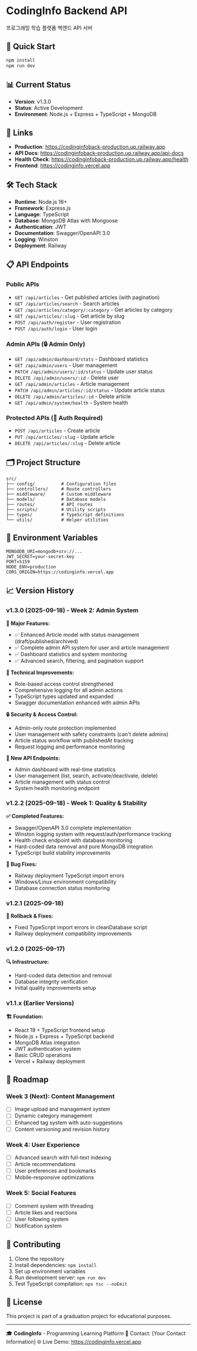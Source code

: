 # CodingInfo Backend API

프로그래밍 학습 플랫폼 백엔드 API 서버

## 🚀 Quick Start

```bash
npm install
npm run dev
```

## 📊 Current Status

- **Version**: v1.3.0
- **Status**: Active Development
- **Environment**: Node.js + Express + TypeScript + MongoDB

## 🔗 Links

- **Production**: https://codinginfoback-production.up.railway.app
- **API Docs**: https://codinginfoback-production.up.railway.app/api-docs
- **Health Check**: https://codinginfoback-production.up.railway.app/health
- **Frontend**: https://codinginfo.vercel.app

## 🛠 Tech Stack

- **Runtime**: Node.js 18+
- **Framework**: Express.js
- **Language**: TypeScript
- **Database**: MongoDB Atlas with Mongoose
- **Authentication**: JWT
- **Documentation**: Swagger/OpenAPI 3.0
- **Logging**: Winston
- **Deployment**: Railway

## 📋 API Endpoints

### Public APIs
- `GET /api/articles` - Get published articles (with pagination)
- `GET /api/articles/search` - Search articles
- `GET /api/articles/category/:category` - Get articles by category
- `GET /api/articles/:slug` - Get article by slug
- `POST /api/auth/register` - User registration
- `POST /api/auth/login` - User login

### Admin APIs (🔒 Admin Only)
- `GET /api/admin/dashboard/stats` - Dashboard statistics
- `GET /api/admin/users` - User management
- `PATCH /api/admin/users/:id/status` - Update user status
- `DELETE /api/admin/users/:id` - Delete user
- `GET /api/admin/articles` - Article management
- `PATCH /api/admin/articles/:id/status` - Update article status
- `DELETE /api/admin/articles/:id` - Delete article
- `GET /api/admin/system/health` - System health

### Protected APIs (🔐 Auth Required)
- `POST /api/articles` - Create article
- `PUT /api/articles/:slug` - Update article
- `DELETE /api/articles/:slug` - Delete article

## 🗂 Project Structure

```
src/
├── config/          # Configuration files
├── controllers/     # Route controllers
├── middleware/      # Custom middleware
├── models/          # Database models
├── routes/          # API routes
├── scripts/         # Utility scripts
├── types/           # TypeScript definitions
└── utils/           # Helper utilities
```

## 🔧 Environment Variables

```env
MONGODB_URI=mongodb+srv://...
JWT_SECRET=your-secret-key
PORT=5159
NODE_ENV=production
CORS_ORIGIN=https://codinginfo.vercel.app
```

## 📈 Version History

### v1.3.0 (2025-09-18) - Week 2: Admin System
**🎯 Major Features:**
- ✅ Enhanced Article model with status management (draft/published/archived)
- ✅ Complete admin API system for user and article management
- ✅ Dashboard statistics and system monitoring
- ✅ Advanced search, filtering, and pagination support

**🔧 Technical Improvements:**
- Role-based access control strengthened
- Comprehensive logging for all admin actions
- TypeScript types updated and expanded
- Swagger documentation enhanced with admin APIs

**🔒 Security & Access Control:**
- Admin-only route protection implemented
- User management with safety constraints (can't delete admins)
- Article status workflow with publishedAt tracking
- Request logging and performance monitoring

**🚀 New API Endpoints:**
- Admin dashboard with real-time statistics
- User management (list, search, activate/deactivate, delete)
- Article management with status control
- System health monitoring endpoint

### v1.2.2 (2025-09-18) - Week 1: Quality & Stability
**✅ Completed Features:**
- Swagger/OpenAPI 3.0 complete implementation
- Winston logging system with request/auth/performance tracking
- Health check endpoint with database monitoring
- Hard-coded data removal and pure MongoDB integration
- TypeScript build stability improvements

**🐛 Bug Fixes:**
- Railway deployment TypeScript import errors
- Windows/Linux environment compatibility
- Database connection status monitoring

### v1.2.1 (2025-09-18)
**🔄 Rollback & Fixes:**
- Fixed TypeScript import errors in cleanDatabase script
- Railway deployment compatibility improvements

### v1.2.0 (2025-09-17)
**🔍 Infrastructure:**
- Hard-coded data detection and removal
- Database integrity verification
- Initial quality improvements setup

### v1.1.x (Earlier Versions)
**🏗 Foundation:**
- React 19 + TypeScript frontend setup
- Node.js + Express + TypeScript backend
- MongoDB Atlas integration
- JWT authentication system
- Basic CRUD operations
- Vercel + Railway deployment

## 🎯 Roadmap

### Week 3 (Next): Content Management
- [ ] Image upload and management system
- [ ] Dynamic category management
- [ ] Enhanced tag system with auto-suggestions
- [ ] Content versioning and revision history

### Week 4: User Experience
- [ ] Advanced search with full-text indexing
- [ ] Article recommendations
- [ ] User preferences and bookmarks
- [ ] Mobile-responsive optimizations

### Week 5: Social Features
- [ ] Comment system with threading
- [ ] Article likes and reactions
- [ ] User following system
- [ ] Notification system

## 🤝 Contributing

1. Clone the repository
2. Install dependencies: `npm install`
3. Set up environment variables
4. Run development server: `npm run dev`
5. Test TypeScript compilation: `npx tsc --noEmit`

## 📝 License

This project is part of a graduation project for educational purposes.

---

🎓 **CodingInfo** - Programming Learning Platform
📧 Contact: [Your Contact Information]
🌐 Live Demo: https://codinginfo.vercel.app